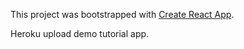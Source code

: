 This project was bootstrapped with [Create React App](https://github.com/facebookincubator/create-react-app).

Heroku upload demo tutorial app.